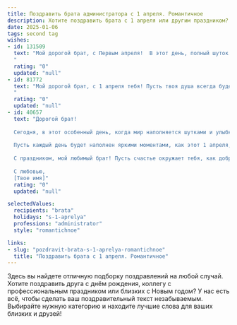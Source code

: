 ```yaml
---
title: Поздравить брата администратора с 1 апреля. Романтичное
description: Хотите поздравить брата с 1 апреля или другим праздником? Наш ИИ создаст незабываемое поздравление, а вы обязательно выделитесь среди других.  
date: 2025-01-06
tags: second tag
wishes:
- id: 131509
  text: "Мой дорогой брат, с Первым апреля!  В этот день, полный шуток и улыбок, я хочу сказать тебе, как сильно я тебя люблю. Твоя забота и  терпение, как администратора,  вдохновляют меня, а твоя нежность и  доброта согревают моё сердце. Пусть сегодня  твоя жизнь будет наполнена радостью,  а  любовь  будет  ярче  с каждым  днём.  С праздником!
  "
  rating: "0"
  updated: "null"
- id: 81772
  text: "Мой дорогой брат, с 1 апреля тебя! Пусть твоя душа всегда будет полна романтики, а твоя работа администратора – вдохновляющим приключением. Желаю тебе море радости, ярких красок и не только в этот праздничный день!
  "
  rating: "0"
  updated: "null"
- id: 40657
  text: "Дорогой брат!
  
  Сегодня, в этот особенный день, когда мир наполняется шутками и улыбками, хочу поздравить тебя с Днем смеха! Как администратор, ты знаешь, как важно создавать атмосферу радости и доверия, и ты делаешь это с поистине романтической легкостью.
  
  Пусть каждый день будет наполнен яркими моментами, как этот 1 апреля, и пусть твоя жизнь будет такой же удивительной и многогранной, как самые лучшие шутки. Желаю тебе смеха, любви и вдохновения, чтобы каждый новый проект приносил не только успехи, но и радость.
  
  С праздником, мой любимый брат! Пусть счастье окружает тебя, как добродушная шутка, и пусть в сердце всегда будет место для романтики!
  
  С любовью,
  [Твое имя]"
  rating: "0"
  updated: "null"

selectedValues:
  recipients: "brata"
  holidays: "s-1-aprelya"
  professions: "administrator"
  style: "romantichnoe"

links:
- slug: "pozdravit-brata-s-1-aprelya-romantichnoe"
  title: "Поздравить брата с 1 апреля. Романтичное"
---
```


Здесь вы найдете отличную подборку поздравлений на любой случай.
Хотите поздравить друга с днём рождения, коллегу с профессиональным праздником или близких с Новым годом? У нас есть всё, чтобы сделать ваш поздравительный текст незабываемым. Выбирайте нужную категорию и находите лучшие слова для ваших близких и друзей!
